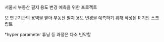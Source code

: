 서울시 부동산 필지 용도 변경 예측을 위한 프로젝트


모 연구기관의 용역을 받아 부동산 필지 용도 변경을 예측하기 위해 작성된 R 기반 스크립트

*hyper parameter 튜닝 등 과정은 다소 빈약함
